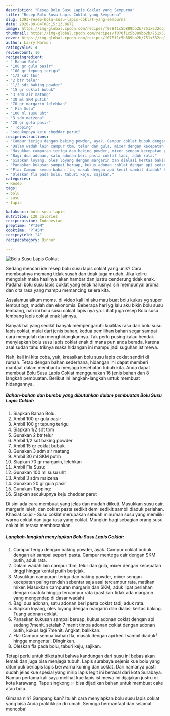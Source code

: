 ```yaml
---
description: "Resep Bolu Susu Lapis Coklat yang Sempurna"
title: "Resep Bolu Susu Lapis Coklat yang Sempurna"
slug: 1393-resep-bolu-susu-lapis-coklat-yang-sempurna
date: 2020-09-04T08:15:13.867Z
image: https://img-global.cpcdn.com/recipes/f078f1c5b889bb2b/751x532cq70/bolu-susu-lapis-coklat-foto-resep-utama.jpg
thumbnail: https://img-global.cpcdn.com/recipes/f078f1c5b889bb2b/751x532cq70/bolu-susu-lapis-coklat-foto-resep-utama.jpg
cover: https://img-global.cpcdn.com/recipes/f078f1c5b889bb2b/751x532cq70/bolu-susu-lapis-coklat-foto-resep-utama.jpg
author: Larry Harmon
ratingvalue: 4
reviewcount: 10
recipeingredient:
- " Bahan Bolu"
- "100 gr gula pasir"
- "100 gr tepung terigu"
- "1/2 sdt tbm"
- "2 btr telur"
- "1/2 sdt baking powder"
- "15 gr coklat bubuk"
- "3 sdm air matang"
- "30 ml SKM putih"
- "70 gr margarin lelehkan"
- " Fla Susu"
- "100 ml susu uht"
- "3 sdm maizena"
- "20 gr gula pasir"
- " Topping"
- "secukupnya keju cheddar parut"
recipeinstructions:
- "Campur terigu dengan baking powder, ayak. Campur coklat bubuk dengan air sampai seperti pasta. Campur mentega cair dengan SKM putih, aduk rata."
- "Dalam wadah lain campur tbm, telur dan gula, mixer dengan kecepatan tinggi hingga kental putih berjejak."
- "Masukkan campuran terigu dan baking powder, mixer sengan kecepatan paling rendah sebentar saja asal tercampur rata, matikan mixer. Masukkan campuran margarin dan SKM, aduk lipat perlahan dengan spatula hingga tercampur rata (pastikan tidak ada margarin yang mengendap di dasar wadah)"
- "Bagi dua adonan, satu adonan beri pasta coklat tadi, aduk rata."
- "Siapkan loyang, oles loyang dengan margarin dan dialasi kertas baking. Tuang adonan coklat."
- "Panaskan kukusan sampai beruap, kukus adonan coklat dengan api sedang 7menit, setelah 7 menit timpa adonan coklat dengan adonan putih, kukus lagi 7menit. Angkat, balikkan."
- "Fla: Campur semua bahan fla, masak dengan api kecil sambil diaduk² hingga mengental. Dinginkan."
- "Oleskan fla pada bolu, taburi keju, sajikan."
categories:
- Resep
tags:
- bolu
- susu
- lapis

katakunci: bolu susu lapis 
nutrition: 120 calories
recipecuisine: Indonesian
preptime: "PT30M"
cooktime: "PT45M"
recipeyield: "4"
recipecategory: Dinner

---
```



![Bolu Susu Lapis Coklat](https://img-global.cpcdn.com/recipes/f078f1c5b889bb2b/751x532cq70/bolu-susu-lapis-coklat-foto-resep-utama.jpg)

Sedang mencari ide resep bolu susu lapis coklat yang unik? Cara membuatnya memang tidak susah dan tidak juga mudah. Jika keliru mengolah maka hasilnya akan hambar dan justru cenderung tidak enak. Padahal bolu susu lapis coklat yang enak harusnya sih mempunyai aroma dan cita rasa yang mampu memancing selera kita.

Assalamualaikum moms. di video kali ini aku mau buat bolu kukus yg super lembut bgt, mudah dan ekonomis. Beberapa hari yg lalu aku bikin bolu susu lembang, nah ini bolu susu coklat lapis nya ya. Lihat juga resep Bolu susu lembang lapis coklat enak lainnya.

Banyak hal yang sedikit banyak mempengaruhi kualitas rasa dari bolu susu lapis coklat, mulai dari jenis bahan, kedua pemilihan bahan segar sampai cara mengolah dan menghidangkannya. Tak perlu pusing kalau hendak menyiapkan bolu susu lapis coklat enak di mana pun anda berada, karena asal sudah tahu triknya maka hidangan ini mampu jadi suguhan istimewa.


Nah, kali ini kita coba, yuk, kreasikan bolu susu lapis coklat sendiri di rumah. Tetap dengan bahan sederhana, hidangan ini dapat memberi manfaat dalam membantu menjaga kesehatan tubuh kita. Anda dapat membuat Bolu Susu Lapis Coklat menggunakan 16 jenis bahan dan 8 langkah pembuatan. Berikut ini langkah-langkah untuk membuat hidangannya.

<!--inarticleads1-->

##### Bahan-bahan dan bumbu yang dibutuhkan dalam pembuatan Bolu Susu Lapis Coklat:

1. Siapkan  Bahan Bolu:
1. Ambil 100 gr gula pasir
1. Ambil 100 gr tepung terigu
1. Siapkan 1/2 sdt tbm
1. Gunakan 2 btr telur
1. Ambil 1/2 sdt baking powder
1. Ambil 15 gr coklat bubuk
1. Gunakan 3 sdm air matang
1. Ambil 30 ml SKM putih
1. Siapkan 70 gr margarin, lelehkan
1. Ambil  Fla Susu:
1. Gunakan 100 ml susu uht
1. Ambil 3 sdm maizena
1. Gunakan 20 gr gula pasir
1. Gunakan  Topping:
1. Siapkan secukupnya keju cheddar parut


Di sini ada cara membuat yang jelas dan mudah diikuti. Masukkan susu cair, margarin leleh, dan coklat pasta sedikit demi sedikit sambil diaduk perlahan. Khasiat.co.id - Susu coklat merupakan sebuah minuman susu yang memiliki warna coklat dan juga rasa yang coklat. Mungkin bagi sebagian orang susu coklat ini terasa membosankan. 

<!--inarticleads2-->

##### Langkah-langkah menyiapkan Bolu Susu Lapis Coklat:

1. Campur terigu dengan baking powder, ayak. Campur coklat bubuk dengan air sampai seperti pasta. Campur mentega cair dengan SKM putih, aduk rata.
1. Dalam wadah lain campur tbm, telur dan gula, mixer dengan kecepatan tinggi hingga kental putih berjejak.
1. Masukkan campuran terigu dan baking powder, mixer sengan kecepatan paling rendah sebentar saja asal tercampur rata, matikan mixer. Masukkan campuran margarin dan SKM, aduk lipat perlahan dengan spatula hingga tercampur rata (pastikan tidak ada margarin yang mengendap di dasar wadah)
1. Bagi dua adonan, satu adonan beri pasta coklat tadi, aduk rata.
1. Siapkan loyang, oles loyang dengan margarin dan dialasi kertas baking. Tuang adonan coklat.
1. Panaskan kukusan sampai beruap, kukus adonan coklat dengan api sedang 7menit, setelah 7 menit timpa adonan coklat dengan adonan putih, kukus lagi 7menit. Angkat, balikkan.
1. Fla: Campur semua bahan fla, masak dengan api kecil sambil diaduk² hingga mengental. Dinginkan.
1. Oleskan fla pada bolu, taburi keju, sajikan.


Tetapi perlu untuk diketahui bahwa kandungan dari susu ini bebas akan lemak dan juga bisa menjaga tubuh. Lapis surabaya sejenis kue bolu yang ditumpuk berlapis lapis berwarna kuning dan coklat. Dari namanya pasti sudah jelas kue spesial yang mirip lapis legit ini berasal dari kota Surabaya. Namun pertama kali saya melihat kue lapis istimewa ini dijajakan justru di kota karawang. Tape singkong ✅ bisa dijadikan bahan untuk membuat cake atau bolu. 

Gimana nih? Gampang kan? Itulah cara menyiapkan bolu susu lapis coklat yang bisa Anda praktikkan di rumah. Semoga bermanfaat dan selamat mencoba!
